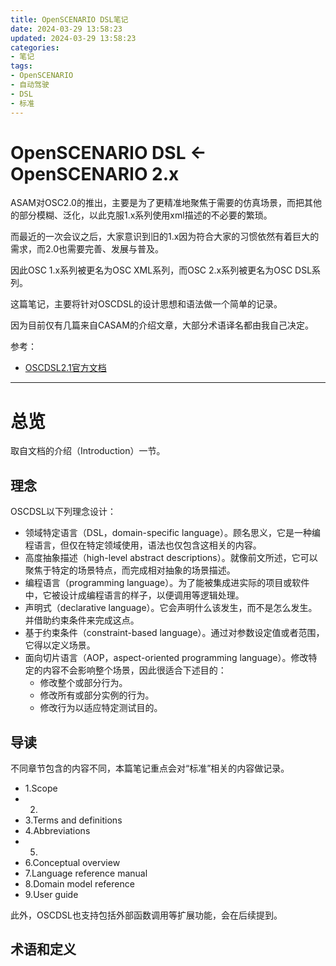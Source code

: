 ```yaml
---
title: OpenSCENARIO DSL笔记
date: 2024-03-29 13:58:23
updated: 2024-03-29 13:58:23
categories:
- 笔记
tags:
- OpenSCENARIO
- 自动驾驶
- DSL
- 标准
---
```

# OpenSCENARIO DSL ← OpenSCENARIO 2.x

ASAM对OSC2.0的推出，主要是为了更精准地聚焦于需要的仿真场景，而把其他的部分模糊、泛化，以此克服1.x系列使用xml描述的不必要的繁琐。

而最近的一次会议之后，大家意识到旧的1.x因为符合大家的习惯依然有着巨大的需求，而2.0也需要完善、发展与普及。

因此OSC 1.x系列被更名为OSC XML系列，而OSC 2.x系列被更名为OSC DSL系列。

这篇笔记，主要将针对OSCDSL的设计思想和语法做一个简单的记录。

因为目前仅有几篇来自CASAM的介绍文章，大部分术语译名都由我自己决定。

参考：
- [OSCDSL2.1官方文档]()
<!--more-->
----
# 总览

取自文档的介绍（Introduction）一节。

## 理念

OSCDSL以下列理念设计：
- 领域特定语言（DSL，domain-specific language）。顾名思义，它是一种编程语言，但仅在特定领域使用，语法也仅包含这相关的内容。
- 高度抽象描述（high-level abstract descriptions）。就像前文所述，它可以聚焦于特定的场景特点，而完成相对抽象的场景描述。
- 编程语言（programming language）。为了能被集成进实际的项目或软件中，它被设计成编程语言的样子，以便调用等逻辑处理。
- 声明式（declarative language）。它会声明什么该发生，而不是怎么发生。并借助约束条件来完成这点。
- 基于约束条件（constraint-based language）。通过对参数设定值或者范围，它得以定义场景。
- 面向切片语言（AOP，aspect-oriented programming language）。修改特定的内容不会影响整个场景，因此很适合下述目的：
    - 修改整个或部分行为。
    - 修改所有或部分实例的行为。
    - 修改行为以适应特定测试目的。

## 导读

不同章节包含的内容不同，本篇笔记重点会对“标准”相关的内容做记录。

- 1.Scope
- 2.
- 3.Terms and definitions
- 4.Abbreviations
- 5. 
- 6.Conceptual overview
- 7.Language reference manual
- 8.Domain model reference
- 9.User guide

此外，OSCDSL也支持包括外部函数调用等扩展功能，会在后续提到。

## 术语和定义









